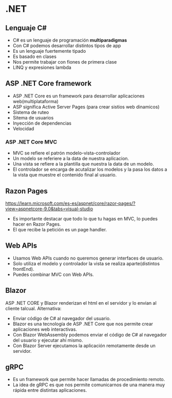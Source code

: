 # .NET

## Lenguaje C#

- C# es un lenguaje de programación **multiparadigmas**
- Con C# podemos desarrollar distintos tipos de app
- Es un lenguaje fuertemente tipado
- Es basado en clases
- Nos permite trabajar con fiones de primera clase
- LINQ y expresiones lambda

## ASP .NET Core framework

- ASP .NET Core es un framework para desarrollar aplicaciones
  web(multiplataforma)
- ASP significa Active Server Pages (para crear sistios web dinamicos)
- Sistema de ruteo
- Sitema de usuarios
- Inyección de dependencias
- Velocidad

### ASP .NET Core MVC

- MVC se refiere el patrón modelo-vista-controlador
- Un modelo se referiere a la data de nuestra aplicacion.
- Una vista se refiere a la plantilla que nuestra la data de un modelo.
- El controlador se encarga de acutalizar los modelos y la pasa los datos a
la vista que muestre el contenido final al usuario.

## Razon Pages

<https://learn.microsoft.com/es-es/aspnet/core/razor-pages/?view=aspnetcore-9.0&tabs=visual-studio>

- Es importante destacar que todo lo que tu hagas en MVC, lo puedes hacer en
  Razor Pages.
- El que recibe la petición es un page handler.

## Web APIs

- Usamos Web APIs cuando no queremos generar interfaces de usuario.
- Solo utiliza el modelo y controlador la vista se realiza aparte(distintos frontEnd).
- Puedes combinar MVC con Web APIs.

## Blazor

ASP .NET CORE y Blazor renderizan el html en el servidor y lo envian al cliente talcual.
Alternativa:

- Enviar código de C# al navegador del usuario.
- Blazor es una tecnología de ASP .NET Core que nos permite crear aplicaciones web interactivas.
- Con Blazor WebAssembly podemos enviar el código de C# al navegador del usuario y ejecutar ahí mismo.
- Con Blazor Server ejecutamos la aplicación remotamente desde un servidor.

## gRPC

- Es un framework que permite hacer llamadas de procedimiento remoto.
- La idea de gRPC es que nos permite comunicarnos de una manera muy rápida entre distintas aplicaciones.

